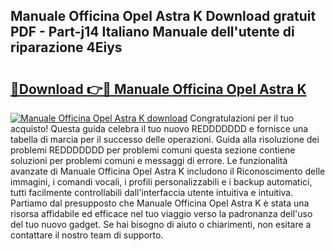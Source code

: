 ## Manuale Officina Opel Astra K Download gratuit PDF - Part-j14 Italiano Manuale dell'utente di riparazione 4Eiys

# <h2><a href="http://df9lkug.blite.top/?on=Manuale+Officina+Opel+Astra+K">🔗Download 👉🔴 Manuale Officina Opel Astra K</a></h2>

[![Manuale Officina Opel Astra K download](https://i.imgur.com/lujVjoI.png)](http://df9lkug.blite.top/?on=Manuale+Officina+Opel+Astra+K)
Congratulazioni per il tuo acquisto! Questa guida celebra il tuo nuovo REDDDDDDD e fornisce una tabella di marcia per il successo delle operazioni. Guida alla risoluzione dei problemi REDDDDDDD per problemi comuni questa sezione contiene soluzioni per problemi comuni e messaggi di errore. Le funzionalità avanzate di Manuale Officina Opel Astra K includono il Riconoscimento delle immagini, i comandi vocali, i profili personalizzabili e i backup automatici, tutti facilmente controllabili dall'interfaccia utente intuitiva e intuitiva. Partiamo dal presupposto che Manuale Officina Opel Astra K è stata una risorsa affidabile ed efficace nel tuo viaggio verso la padronanza dell'uso del tuo nuovo gadget. Se hai bisogno di aiuto o chiarimenti, non esitare a contattare il nostro team di supporto.

